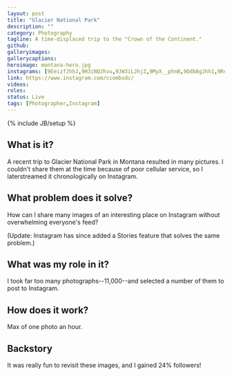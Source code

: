 ```yaml
---
layout: post
title: "Glacier National Park"
description: ""
category: Photography
tagline: A time-displaced trip to the "Crown of the Continent."
github: 
galleryimages: 
gallerycaptions: 
heroimage: montana-hero.jpg
instagrams: [9EeizfJhhJ,9H3iNQJhvu,9JW3iLJhjZ,9MyX__phnB,9Odb8gJhh1,9RcGFxJhia,9Uhfm-phh9,9YYYM5Jhn1,9ZJN0HJhui,9biVXaJhkg,9lVCBHphpN,9wX-4Vphsu,93z-l2JhiB,97h41Wphu9,-DPNu6phhz,-FIeZ3Jhsf,-HIpXnphgz,-H0-Unphrl,-J9m9WJhp4,-K66kJJhvU,-Mqpw7Jhjg]
link: https://www.instagram.com/ccombsdc/
videos: 
roles: 
status: Live
tags: [Photographer,Instagram]
---
```

{% include JB/setup %}

## What is it? 

A recent trip to Glacier National Park in Montana resulted in many pictures. I couldn't share them at the time because of poor cellular service, so I laterstreamed it chronologically on Instagram.

## What problem does it solve? 

How can I share many images of an interesting place on Instagram without overwhelming everyone's feed?

(Update: Instagram has since added a Stories feature that solves the same problem.)

## What was my role in it? 

I took far too many photographs--11,000--and selected a number of them to post to Instagram.

## How does it work? 

Max of one photo an hour.

## Backstory 

It was really fun to revisit these images, and I gained 24% followers!
 
